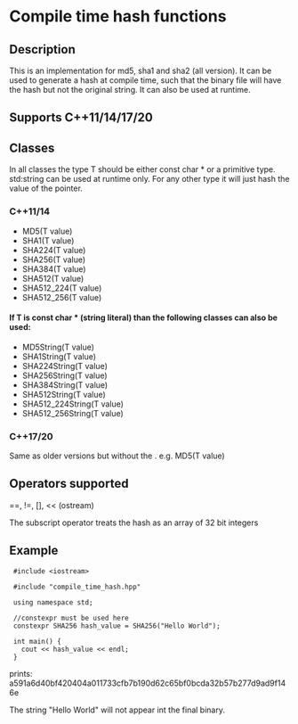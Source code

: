 # Compile time hash functions

## Description
This is an implementation for md5, sha1 and sha2 (all version).
It can be used to generate a hash at compile time, such that the binary file
will have the hash but not the original string.
It can also be used at runtime.

## Supports C++11/14/17/20 

## Classes
In all classes the type T should be either const char * or a primitive type.
std:string can be used at runtime only.
For any other type it will just hash the value of the pointer.

### C++11/14

* MD5<T>(T value)
* SHA1<T>(T value)
* SHA224<T>(T value)  
* SHA256<T>(T value)
* SHA384<T>(T value)
* SHA512<T>(T value)
* SHA512_224<T>(T value)
* SHA512_256<T>(T value)
 
#### If T is const char * (string literal) than the following classes can also be used:
  
* MD5String(T value)
* SHA1String(T value)
* SHA224String(T value)  
* SHA256String(T value)
* SHA384String(T value)
* SHA512String(T value)
* SHA512_224String(T value)
* SHA512_256String(T value)
  

 ###  C++17/20
  Same as older versions but without the <T>.
  e.g. MD5(T value)
  
 ## Operators supported
  ==, !=, [],  << (ostream)
  
  The subscript operator treats the hash as an array of 32 bit integers
  
 ## Example
  
 ```#include <cstdlib>
  #include <iostream>
 
  #include "compile_time_hash.hpp"
  
  using namespace std;
  
  //constexpr must be used here
  constexpr SHA256 hash_value = SHA256("Hello World");
  
  int main() {
    cout << hash_value << endl;
  }
  ```
  prints: a591a6d40bf420404a011733cfb7b190d62c65bf0bcda32b57b277d9ad9f146e

  The string "Hello World" will not appear int the final binary.
  
  
  
  
  
  
  
  
  
